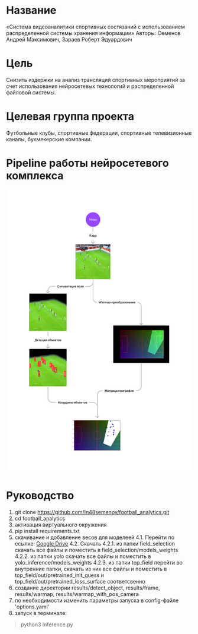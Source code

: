 # Название
«Система видеоаналитики спортивных состязаний с использованием распределенной системы хранения информации»
Авторы: Семенов Андрей Максимович, Зараев Роберт Эдуардович

# Цель
Снизить издержки на анализ трансляций спортивных мероприятий за счет использования нейросетевых технологий и распределенной файловой системы.

# Целевая группа проекта
Футбольные клубы, спортивные федерации, спортивные телевизионные каналы, букмекерские компании.

# Pipeline работы нейросетевого комплекса
![Pipeline работы нейросетевого комплекса](https://github.com/In48semenov/football_analytics/blob/main/example_pipeline_neural_networks/pipeline.png)

# Руководство
1. git clone https://github.com/In48semenov/football_analytics.git
2. cd football_analytics
3. активация виртуального окружения
4. pip install requirements.txt
5. cкачивание и добавление весов для моделеей
   4.1. Перейти по ссылке: [Google Drive](https://drive.google.com/drive/folders/1FSpRM3VPV-BglIMqAo4Zu5dlPXXcURs8?usp=sharing)
   4.2. Скачать
      4.2.1. из папки field_selection скачать все файлы и поместить в field_selection/models_weights
      4.2.2. из папки yolo скачать все файлы и поместить в yolo_inference/models_weights
      4.2.3. из папки top_field перейти во внутренние папки, скачать из них все файлы и поместить в top_field/out/pretrained_init_guess и top_field/out/pretrained_loss_surface соответсвенно
6. создание директории results/detect_object, results/frame, results/warmap, results/warmap_with_pos_camera
7. по необходимости изменить параметры запуска в config-файле 'options.yaml'
8. запуск в терминале:
> python3 inference.py